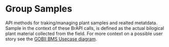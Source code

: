 
# Group Samples

API methods for traking/managing plant samples and realted metatdata. Sample in the context of these BrAPI calls, is defined as the actual bilogical plant material collected from the field. 
For more context on a possible user story see the [GOBII BMS Usecase diagram](http://www.gliffy.com/go/publish/image/10906911/L.png).
